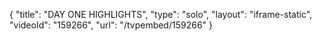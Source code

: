 {
    "title": "DAY ONE HIGHLIGHTS",
    "type": "solo",
    "layout": "iframe-static",
    "videoId": "159266",
    "url": "\/tvpembed\/159266"
}